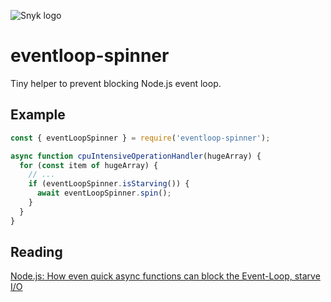 ![Snyk logo](https://snyk.io/style/asset/logo/snyk-print.svg)
# eventloop-spinner

Tiny helper to prevent blocking Node.js event loop.

## Example

```javascript
const { eventLoopSpinner } = require('eventloop-spinner');

async function cpuIntensiveOperationHandler(hugeArray) {
  for (const item of hugeArray) {
    // ...
    if (eventLoopSpinner.isStarving()) {
      await eventLoopSpinner.spin();
    }
  }
}
```

## Reading

[Node.js: How even quick async functions can block the Event-Loop, starve I/O](https://snyk.io/blog/nodejs-how-even-quick-async-functions-can-block-the-event-loop-starve-io/)

